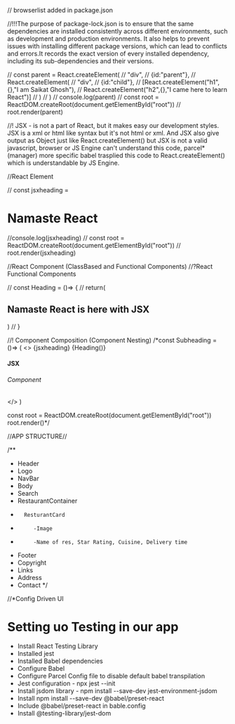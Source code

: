 // browserlist added in package.json

//!!!The purpose of package-lock.json is to ensure that the same dependencies are installed consistently across different environments, such as development and production environments. It also helps to prevent issues with installing different package versions, which can lead to conflicts and errors.It records the exact version of every installed dependency, including its sub-dependencies and their versions.


// const parent = React.createElement(
//     "div",
//     {id:"parent"},
//     React.createElement(
//         "div",
//         {id:"child"},
//         [React.createElement("h1",{},"I am Saikat Ghosh"),
//         React.createElement("h2",{},"I came here to learn React")]
//     )
// )
// console.log(parent)
// const root = ReactDOM.createRoot(document.getElementById("root"))
// root.render(parent)

//! JSX - is not a part of React, but it makes easy our development styles. JSX is a xml or html like syntax but it's not html or xml. And JSX also give output as Object just like React.createElement() but JSX is not a valid javascript, browser or JS Engine can't understand this code, parcel*(manager) more specific babel trasplied this code to React.createElement() which is understandable by JS Engine.

//React Element

// const jsxheading = <h1 id="heading">Namaste React</h1>
//console.log(jsxheading)
// const root = ReactDOM.createRoot(document.getElementById("root"))
// root.render(jsxheading)

//React Component (ClassBased and Functional Components)
//?React Functional Components

// const Heading = ()=> {
//     return(<h2>Namaste React is here with JSX</h2>)
// }

//! Component Composition (Component Nesting)
/*const Subheading = ()=> (
    <>
    {jsxheading}
    {Heading()}
    <Heading/>
    <Heading></Heading>
    <h4 id="subheading">JSX</h4>
    <h6>Component</h6>
    </>
)

const root = ReactDOM.createRoot(document.getElementById("root"))
root.render(<Subheading/>)*/

//APP STRUCTURE//

/**
 * Header
 *    Logo
 *    NavBar
 * Body
 *    Search
 *    RestaurantContainer
 *       ResturantCard
 *          -Image
 *          -Name of res, Star Rating, Cuisine, Delivery time
 * Footer
 *    Copyright
 *    Links
 *    Address
 *    Contact
 */

 //*Config Driven UI

 # Setting uo Testing in our app
 - Install React Testing Library
 - Installed jest
 - Installed Babel dependencies
 - Configure Babel
 - Configure Parcel Config file to disable default babel transpilation
 - Jest configuration - npx jest --init
 - Install jsdom library - npm install --save-dev jest-environment-jsdom
 - Install npm install --save-dev @babel/preset-react
 - Include @babel/preset-react in bable.config
 - Install @testing-library/jest-dom